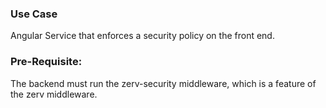 ### Use Case
Angular Service that enforces a security policy on the front end.

### Pre-Requisite:
The backend must run the zerv-security middleware, which is a feature of the zerv middleware.
